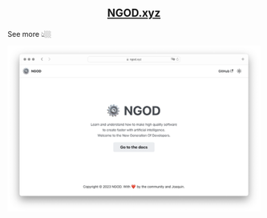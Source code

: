 ## <p style="text-align: center;"> <a href="https://ngod.xyz/" target="_blank">NGOD.xyz</a> </p>

See more 👆🏼

![NGOD](./docs/img/ngod-hero.png)